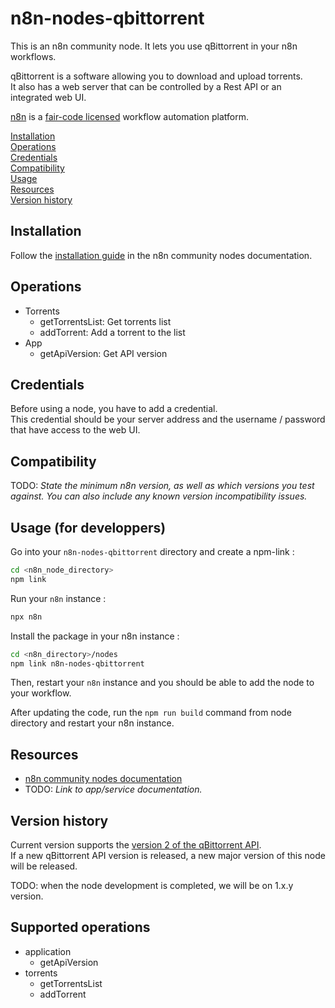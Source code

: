 # n8n-nodes-qbittorrent

This is an n8n community node. It lets you use qBittorrent in your n8n workflows.

qBittorrent is a software allowing you to download and upload torrents.  
It also has a web server that can be controlled by a Rest API or an integrated web UI.

[n8n](https://n8n.io/) is a [fair-code licensed](https://docs.n8n.io/reference/license/) workflow automation platform.

[Installation](#installation)  
[Operations](#operations)  
[Credentials](#credentials) <!-- delete if no auth needed -->  
[Compatibility](#compatibility)  
[Usage](#usage) <!-- delete if not using this section -->  
[Resources](#resources)  
[Version history](#version-history) <!-- delete if not using this section -->

## Installation

Follow the [installation guide](https://docs.n8n.io/integrations/community-nodes/installation/) in the n8n community nodes documentation.

## Operations

<!-- TEMPLATE -->
<!-- - <operation category> -->
<!-- 	- <operation name>: <operation description> -->

- Torrents
  - getTorrentsList: Get torrents list
  - addTorrent: Add a torrent to the list
- App
  - getApiVersion: Get API version

## Credentials

Before using a node, you have to add a credential.  
This credential should be your server address and the username / password that have access to the web UI.

## Compatibility

TODO: _State the minimum n8n version, as well as which versions you test against. You can also include any known version incompatibility issues._

## Usage (for developpers)

Go into your `n8n-nodes-qbittorrent` directory and create a npm-link :  

```bash
cd <n8n_node_directory>
npm link
```

Run your `n8n` instance :  

```bash
npx n8n
```

Install the package in your n8n instance :  

```bash
cd <n8n_directory>/nodes
npm link n8n-nodes-qbittorrent
```

Then, restart your `n8n` instance and you should be able to add the node to your workflow.

After updating the code, run the `npm run build` command from node directory and restart your n8n instance. 

## Resources

- [n8n community nodes documentation](https://docs.n8n.io/integrations/community-nodes/)
- TODO: _Link to app/service documentation._

## Version history

Current version supports the [version 2 of the qBittorrent API](https://github.com/qbittorrent/qBittorrent/wiki/WebUI-API-(qBittorrent-5.0)).  
If a new qBittorrent API version is released, a new major version of this node will be released.  

TODO: when the node development is completed, we will be on 1.x.y version.

## Supported operations

- application
  - getApiVersion
- torrents
  - getTorrentsList
  - addTorrent
